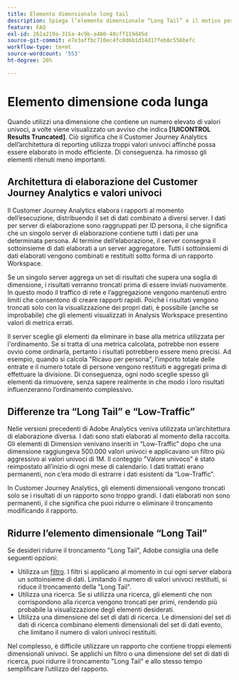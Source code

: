 ```yaml
---
title: Elemento dimensionale long tail
description: Spiega l’elemento dimensionale “Long Tail” e il motivo per cui viene visualizzato nel reporting.
feature: FAQ
exl-id: 262a219a-315a-4c9b-a400-48cff119d45d
source-git-commit: e7e3affbc710ec4fc8d6b1d14d17feb8c556befc
workflow-type: tm+mt
source-wordcount: '553'
ht-degree: 26%

---
```


# Elemento dimensione coda lunga

Quando utilizzi una dimensione che contiene un numero elevato di valori univoci, a volte viene visualizzato un avviso che indica **[!UICONTROL Results Truncated]**.  Ciò significa che il Customer Journey Analytics dell’architettura di reporting utilizza troppi valori univoci affinché possa essere elaborato in modo efficiente. Di conseguenza. ha rimosso gli elementi ritenuti meno importanti.

## Architettura di elaborazione del Customer Journey Analytics e valori univoci

Il Customer Journey Analytics elabora i rapporti al momento dell’esecuzione, distribuendo il set di dati combinato a diversi server. I dati per server di elaborazione sono raggruppati per ID persona, il che significa che un singolo server di elaborazione contiene tutti i dati per una determinata persona. Al termine dell’elaborazione, il server consegna il sottoinsieme di dati elaborati a un server aggregatore. Tutti i sottoinsiemi di dati elaborati vengono combinati e restituiti sotto forma di un rapporto Workspace.

Se un singolo server aggrega un set di risultati che supera una soglia di dimensione, i risultati verranno troncati prima di essere inviati nuovamente. In questo modo il traffico di rete e l’aggregazione vengono mantenuti entro limiti che consentono di creare rapporti rapidi.  Poiché i risultati vengono troncati solo con la visualizzazione dei propri dati, è possibile (anche se improbabile) che gli elementi visualizzati in Analysis Workspace presentino valori di metrica errati.

Il server sceglie gli elementi da eliminare in base alla metrica utilizzata per l&#39;ordinamento.  Se si tratta di una metrica calcolata, potrebbe non essere ovvio come ordinarla, pertanto i risultati potrebbero essere meno precisi.  Ad esempio, quando si calcola &quot;Ricavo per persona&quot;, l’importo totale delle entrate e il numero totale di persone vengono restituiti e aggregati prima di effettuare la divisione. Di conseguenza, ogni nodo sceglie spesso gli elementi da rimuovere, senza sapere realmente in che modo i loro risultati influenzeranno l’ordinamento complessivo.

## Differenze tra “Long Tail” e “Low-Traffic”

Nelle versioni precedenti di Adobe Analytics veniva utilizzata un’architettura di elaborazione diversa. I dati sono stati elaborati al momento della raccolta. Gli elementi di Dimension venivano inseriti in “Low-Traffic” dopo che una dimensione raggiungeva 500.000 valori univoci e applicavano un filtro più aggressivo ai valori univoci di 1M. Il conteggio &quot;Valore univoco&quot; è stato reimpostato all’inizio di ogni mese di calendario. I dati trattati erano permanenti, non c’era modo di estrarre i dati esistenti da “Low-Traffic”.

In Customer Journey Analytics, gli elementi dimensionali vengono troncati solo se i risultati di un rapporto sono troppo grandi. I dati elaborati non sono permanenti, il che significa che puoi ridurre o eliminare il troncamento modificando il rapporto.

## Ridurre l’elemento dimensionale “Long Tail”

Se desideri ridurre il troncamento &quot;Long Tail&quot;, Adobe consiglia una delle seguenti opzioni:

* Utilizza un [filtro](/help/components/filters/create-filters.md). I filtri si applicano al momento in cui ogni server elabora un sottoinsieme di dati. Limitando il numero di valori univoci restituiti, si riduce il troncamento della &quot;Long Tail&quot;.
* Utilizza una ricerca. Se si utilizza una ricerca, gli elementi che non corrispondono alla ricerca vengono troncati per primi, rendendo più probabile la visualizzazione degli elementi desiderati.
* Utilizza una dimensione del set di dati di ricerca. Le dimensioni del set di dati di ricerca combinano elementi dimensionali del set di dati evento, che limitano il numero di valori univoci restituiti.

Nel complesso, è difficile utilizzare un rapporto che contiene troppi elementi dimensionali univoci. Se applichi un filtro o una dimensione del set di dati di ricerca, puoi ridurre il troncamento &quot;Long Tail&quot; e allo stesso tempo semplificare l’utilizzo del rapporto.
